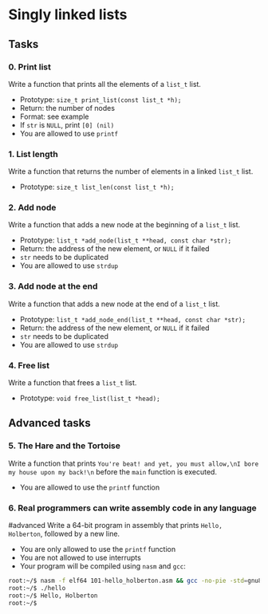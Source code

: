 # Singly linked lists
## Tasks
### 0. Print list
Write a function that prints all the elements of a `list_t` list.
* Prototype: `size_t print_list(const list_t *h);`
* Return: the number of nodes
* Format: see example
* If `str` is `NULL`, print `[0] (nil)`
* You are allowed to use `printf`
### 1. List length
Write a function that returns the number of elements in a linked `list_t` list.
- Prototype: `size_t list_len(const list_t *h);`
### 2. Add node
Write a function that adds a new node at the beginning of a `list_t` list.
* Prototype: `list_t *add_node(list_t **head, const char *str);`
* Return: the address of the new element, or `NULL` if it failed
* `str` needs to be duplicated
* You are allowed to use `strdup`
### 3. Add node at the end
Write a function that adds a new node at the end of a `list_t` list.
+ Prototype: `list_t *add_node_end(list_t **head, const char *str);`
+ Return: the address of the new element, or `NULL` if it failed
+ `str` needs to be duplicated
+ You are allowed to use `strdup`
### 4. Free list
Write a function that frees a `list_t` list.
- Prototype: `void free_list(list_t *head);`
## Advanced tasks
### 5. The Hare and the Tortoise
Write a function that prints `You're beat! and yet, you must allow,\nI bore my house upon my back!\n` before the `main` function is executed.
- You are allowed to use the `printf` function
### 6. Real programmers can write assembly code in any language
#advanced
Write a 64-bit program in assembly that prints `Hello, Holberton`, followed by a new line.
- You are only allowed to use the `printf` function
- You are not allowed to use interrupts
- Your program will be compiled using `nasm` and `gcc`:
``` bash
root:~/$ nasm -f elf64 101-hello_holberton.asm && gcc -no-pie -std=gnu89 101-hello_holberton.o -o hello
root:~/$ ./hello
root:~/$ Hello, Holberton
root:~/$
```
